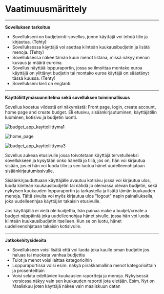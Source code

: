 # Vaatimuusmärittely

---

**Sovelluksen tarkoitus**

- Sovellukseni on budjetointi-sovellus, jonne käyttäjä voi tehdä tilin ja kirjautua. (Tehty)
- Sovelluksessa käyttäjä voi asettaa kiinteän kuukausibudjetin ja lisätä menoja. (Tehty)
- Sovelluksessa näkee tämän kuun menot listana, missä näkyy menon kuvaus ja määrä euroina.
- Sovellus näyttää loppuraportin, jossa se ilmoittaa montako euroa käyttäjä on ylittänyt budjetin tai montako euroa käytäjä on säästänyt tässä kuussa. (Tehty)
- Sovellukseni kieli on englanti.

---

**Käyttöliittymäsuunnitelma sekä sovelluksen toiminnallisuus**

Sovellus koostuu viidestä eri näkymästä: Front page, login, create account, home page and create budget.
Eli etusivu, sisäänkirjautuminen, käyttäjätilin luominen, kotisivu ja budjetin luonti.

![budget_app_kayttoliittyma1](https://github.com/user-attachments/assets/e5faee6d-2d09-480a-9018-6a7f349578a4)

![home_page](https://github.com/user-attachments/assets/eb6f7144-ec95-48c9-8e54-eec41e2f240c)

![budget_app_kayttoliittyma3](https://github.com/user-attachments/assets/59314819-6b21-4cae-919a-0d59a69aee2c)

Sovellus aukeaa etusivulle jossa toivotetaan käyttäjä tervetulleeksi sovellukseen ja kysytään onko hänellä jo tiliä, jos on, hän voi kirjautua sisään, jos ei hän voi luoda tilin ja sen luotua hänet uudelleenohjataan sisäänkirjautumissivulle.

Sisäänkirjauduttuaan käyttäjälle avautuu kotisivu jossa voi kirjautua ulos, luoda kiinteän kuukausibudjetin tai nähdä jo olemassa olevan budjetin, sekä nykyisen kuukauden loppuraportin ja tarkastella ja lisätä tämän kuukauden menoja.
Tältä sivulta voi myös kirjautua ulos "logout" napin painalluksella, joka uudelleenhjaa käyttäjän takaisin etusivulle.

Jos käyttäjällä ei vielä ole budjettia, hän painaa make a budjet/create a budget näppäintä joka uudelleenohjaa hänet sivulle, jossa hän voi luoda kiinteän kuukausibudjetin itselleen. Kun se on luotu, hänet uudelleenohjataan takaisin kotisivulle.

---

**Jatkokehitysideoita**

- Sovellukseen voisi lisätä että voi luoda joka kuulle oman budjetin jos haluaa tai muokata vanhaa budjettia
- Tulot ja menot voisi laittaa kategorioihin
- Loppuraportissa voisi esim. näkyä piirakkamallina menot kategorioittain ja prosenteittain
- Voisi selata edeltävien kuukausien raportteja ja menoja. Nykyisessä versiossa näkyy vain sen kuukauden raportti jota eletään. Esim. Nyt on Maaliskuu joten käyttäjä näkee vain maaliskuun datan
